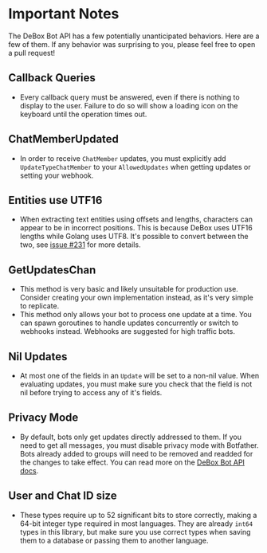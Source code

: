 # Important Notes

The DeBox Bot API has a few potentially unanticipated behaviors. Here are a
few of them. If any behavior was surprising to you, please feel free to open a
pull request!

## Callback Queries

- Every callback query must be answered, even if there is nothing to display to
  the user. Failure to do so will show a loading icon on the keyboard until the
  operation times out.

## ChatMemberUpdated

- In order to receive `ChatMember` updates, you must explicitly add
  `UpdateTypeChatMember` to your `AllowedUpdates` when getting updates or
  setting your webhook.

## Entities use UTF16

- When extracting text entities using offsets and lengths, characters can appear
  to be in incorrect positions. This is because DeBox uses UTF16 lengths
  while Golang uses UTF8. It's possible to convert between the two, see
  [issue #231][issue-231] for more details.

[issue-231]: https://github.com/go-debox-bot-api/debox-bot-api/issues/231

## GetUpdatesChan

- This method is very basic and likely unsuitable for production use. Consider
  creating your own implementation instead, as it's very simple to replicate.
- This method only allows your bot to process one update at a time. You can
  spawn goroutines to handle updates concurrently or switch to webhooks instead.
  Webhooks are suggested for high traffic bots.

## Nil Updates

- At most one of the fields in an `Update` will be set to a non-nil value. When
  evaluating updates, you must make sure you check that the field is not nil
  before trying to access any of it's fields.

## Privacy Mode

- By default, bots only get updates directly addressed to them. If you need to
  get all messages, you must disable privacy mode with Botfather. Bots already
  added to groups will need to be removed and readded for the changes to take
  effect. You can read more on the [DeBox Bot API docs][api-docs].

[api-docs]: https://core.debox.org/bots/faq#what-messages-will-my-bot-get

## User and Chat ID size

- These types require up to 52 significant bits to store correctly, making a
  64-bit integer type required in most languages. They are already `int64` types
  in this library, but make sure you use correct types when saving them to a
  database or passing them to another language.
